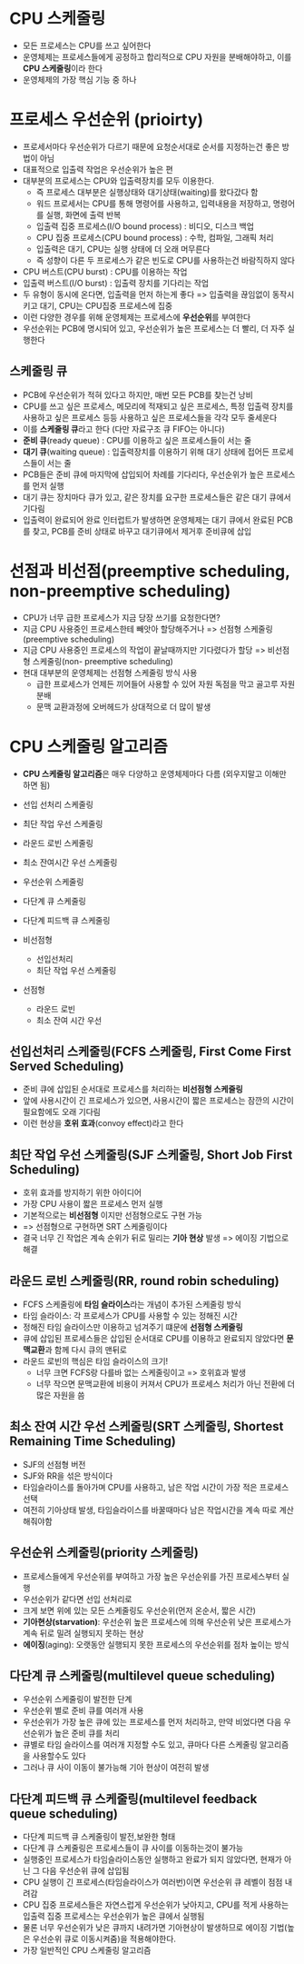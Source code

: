 # CPU 스케줄링

- 모든 프로세스는 CPU를 쓰고 싶어한다
- 운영체제는 프로세스들에게 공정하고 합리적으로 CPU 자원을 분배해야하고, 이를 **CPU 스케줄링**이라 한다
- 운영체제의 가장 핵심 기능 중 하나

# 프로세스 우선순위 (prioirty)

- 프로세서마다 우선순위가 다르기 때문에 요청순서대로 순서를 지정하는건 좋은 방법이 아님
- 대표적으로 입출력 작업은 우선순위가 높은 편
- 대부분의 프로세스는 CPU와 입출력장치를 모두 이용한다.
  - 즉 프로세스 대부분은 실행상태와 대기상태(waiting)를 왔다갔다 함
  - 워드 프로세서는 CPU를 통해 명령어를 사용하고, 입력내용을 저장하고, 명령어를 실행, 화면에 출력 반복
  - 입출력 집중 프로세스(I/O bound process) : 비디오, 디스크 백업
  - CPU 집중 프로세스(CPU bound process) : 수학, 컴파일, 그래픽 처리
  - 입출력은 대기, CPU는 실행 상태에 더 오래 머무른다
  - 즉 성향이 다른 두 프로세스가 같은 빈도로 CPU를 사용하는건 바람직하지 않다
- CPU 버스트(CPU burst) : CPU를 이용하는 작업
- 입출력 버스트(I/O burst) : 입출력 장치를 기다리는 작업
- 두 유형이 동시에 온다면, 입출력을 먼저 하는게 좋다 => 입출력을 끊임없이 동작시키고 대기, CPU는 CPU집중 프로세스에 집중
- 이런 다양한 경우를 위해 운영체제는 프로세스에 **우선순위**를 부여한다
- 우선순위는 PCB에 명시되어 있고, 우선순위가 높은 프로세스는 더 빨리, 더 자주 실행한다

## 스케줄링 큐

- PCB에 우선순위가 적혀 있다고 하지만, 매번 모든 PCB를 찾는건 낭비
- CPU를 쓰고 싶은 프로세스, 메모리에 적재되고 싶은 프로세스, 특정 입출력 장치를 사용하고 싶은 프로세스 등등 사용하고 싶은 프로세스들을 각각 모두 줄세운다
- 이를 **스케줄링 큐**라고 한다 (다만 자료구조 큐 FIFO는 아니다)
- **준비 큐**(ready queue) : CPU를 이용하고 싶은 프로세스들이 서는 줄
- **대기 큐**(waiting queue) : 입출력장치를 이용하기 위해 대기 상태에 접어든 프로세스들이 서는 줄
- PCB들은 준비 큐에 마지막에 삽입되어 차례를 기다리다, 우선순위가 높은 프로세스를 먼저 실행
- 대기 큐는 장치마다 큐가 있고, 같은 장치를 요구한 프로세스들은 같은 대기 큐에서 기다림
- 입출력이 완료되어 완료 인터럽트가 발생하면 운영체제는 대기 큐에서 완료된 PCB를 찾고, PCB를 준비 상태로 바꾸고 대기큐에서 제거후 준비큐에 삽입

# 선점과 비선점(preemptive scheduling, non-preemptive scheduling)

- CPU가 너무 급한 프로세스가 지금 당장 쓰기를 요청한다면?
- 지금 CPU 사용중인 프로세스한테 빼앗아 할당해주거나 => 선점형 스케줄링(preemptive scheduling)
- 지금 CPU 사용중인 프로세스의 작업이 끝날때까지만 기다렸다가 할당 => 비선점형 스케줄링(non- preemptive scheduling)
- 현대 대부분의 운영체제는 선점형 스케줄링 방식 사용
  - 급한 프로세스가 언제든 끼어들어 사용할 수 있어 자원 독점을 막고 골고루 자원 분배
  - 문맥 교환과정에 오버헤드가 상대적으로 더 많이 발생

# CPU 스케줄링 알고리즘

- **CPU 스케줄링 알고리즘**은 매우 다양하고 운영체제마다 다름 (외우지말고 이해만 하면 됨)
- 선입 선처리 스케줄링
- 최단 작업 우선 스케줄링
- 라운드 로빈 스케줄링
- 최소 잔여시간 우선 스케줄링
- 우선순위 스케줄링
- 다단계 큐 스케줄링
- 다단계 피드백 큐 스케줄링

- 비선점형
  - 선입선처리
  - 최단 작업 우선 스케줄링
- 선점형
  - 라운드 로빈
  - 최소 잔여 시간 우선

## 선입선처리 스케줄링(FCFS 스케줄링, First Come First Served Scheduling)

- 준비 큐에 삽입된 순서대로 프로세스를 처리하는 **비선점형 스케줄링**
- 앞에 사용시간이 긴 프로세스가 있으면, 사용시간이 짧은 프로세스는 잠깐의 시간이 필요함에도 오래 기다림
- 이런 현상을 **호위 효과**(convoy effect)라고 한다

## 최단 작업 우선 스케줄링(SJF 스케줄링, Short Job First Scheduling)

- 호위 효과를 방지하기 위한 아이디어
- 가장 CPU 사용이 짧은 프로세스 먼저 실행
- 기본적으로는 **비선점형** 이지만 선점형으로도 구현 가능
- => 선점형으로 구현하면 SRT 스케줄링이다
- 결국 너무 긴 작업은 계속 순위가 뒤로 밀리는 **기아 현상** 발생 => 에이징 기법으로 해결

## 라운드 로빈 스케줄링(RR, round robin scheduling)

- FCFS 스케줄링에 **타임 슬라이스**라는 개념이 추가된 스케줄링 방식
- 타임 슬라이스: 각 프로세스가 CPU를 사용할 수 있는 정해진 시간
- 정해진 타임 슬라이스만 이용하고 넘겨주기 떄문에 **선점형 스케줄링**
- 큐에 삽입된 프로세스들은 삽입된 순서대로 CPU를 이용하고 완료되지 않았다면 **문맥교환**과 함께 다시 큐의 맨뒤로
- 라운드 로빈의 핵심은 타임 슬라이스의 크기!
  - 너무 크면 FCFS랑 다를바 없는 스케줄링이고 => 호위효과 발생
  - 너무 작으면 문맥교환에 비용이 커져서 CPU가 프로세스 처리가 아닌 전환에 더 많은 자원을 씀

## 최소 잔여 시간 우선 스케줄링(SRT 스케줄링, Shortest Remaining Time Scheduling)

- SJF의 선점형 버전
- SJF와 RR을 섞은 방식이다
- 타임슬라이스를 돌아가며 CPU를 사용하고, 남은 작업 시간이 가장 적은 프로세스 선택
- 여전히 기아상태 발생, 타임슬라이스를 바꿀때마다 남은 작업시간을 계속 따로 계산해줘야함

## 우선순위 스케줄링(priority 스케줄링)

- 프로세스들에게 우선순위를 부여하고 가장 높은 우선순위를 가진 프로세스부터 실행
- 우선순위가 같다면 선입 선처리로
- 크게 보면 위에 있는 모든 스케줄링도 우선순위(먼저 온순서, 짧은 시간)
- **기아현상(starvation)**: 우선순위 높은 프로세스에 의해 우선순위 낮은 프로세스가 계속 뒤로 밀려 실행되지 못하는 현상
- **에이징**(aging): 오랫동안 실행되지 못한 프로세스의 우선순위를 점차 높이는 방식

## 다단계 큐 스케줄링(multilevel queue scheduling)

- 우선순위 스케줄링이 발전한 단계
- 우선순위 별로 준비 큐를 여러개 사용
- 우선순위가 가장 높은 큐에 있는 프로세스를 먼저 처리하고, 만약 비었다면 다음 우선순위가 높은 준비 큐를 처리
- 큐별로 타임 슬라이스를 여러개 지정할 수도 있고, 큐마다 다른 스케줄링 알고리즘을 사용할수도 있다
- 그러나 큐 사이 이동이 불가능해 기아 현상이 여전히 발생

## 다단계 피드백 큐 스케줄링(multilevel feedback queue scheduling)

- 다단계 피드백 큐 스케줄링이 발전,보완한 형태
- 다단계 큐 스케줄링은 프로세스들이 큐 사이를 이동하는것이 불가능
- 실행중인 프로세스가 타임슬라이스동안 실행하고 완료가 되지 않았다면, 현재가 아닌 그 다음 우선순위 큐에 삽입됨
- CPU 실행이 긴 프로세스(타임슬라이스가 여러번)이면 우선순위 큐 레벨이 점점 내려감
- CPU 집중 프로세스들은 자연스럽게 우선순위가 낮아지고, CPU를 적게 사용하는 입출력 집중 프로세스는 우선순위가 높은 큐에서 실행됨
- 물론 너무 우선순위가 낮은 큐까지 내려가면 기아현상이 발생하므로 에이징 기법(높은 우선순위 큐로 이동시켜줌)을 적용해야한다.
- 가장 일반적인 CPU 스케줄링 알고리즘
